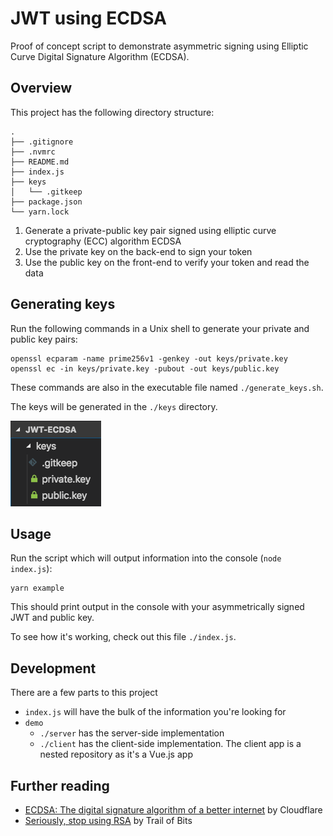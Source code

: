 # JWT using ECDSA

Proof of concept script to demonstrate asymmetric signing using Elliptic Curve Digital Signature Algorithm (ECDSA).


## Overview

This project has the following directory structure:

```
.
├── .gitignore
├── .nvmrc
├── README.md
├── index.js
├── keys
│   └── .gitkeep
├── package.json
└── yarn.lock
```

1. Generate a private-public key pair signed using elliptic curve cryptography (ECC) algorithm ECDSA
2. Use the private key on the back-end to sign your token
3. Use the public key on the front-end to verify your token and read the data


## Generating keys

Run the following commands in a Unix shell to generate your private and public key pairs:

    openssl ecparam -name prime256v1 -genkey -out keys/private.key
    openssl ec -in keys/private.key -pubout -out keys/public.key

These commands are also in the executable file named `./generate_keys.sh`.

The keys will be generated in the `./keys` directory.

![](screenshot-output.png)


## Usage

Run the script which will output information into the console (`node index.js`):

    yarn example

This should print output in the console with your asymmetrically signed JWT and public key.

To see how it's working, check out this file `./index.js`.


## Development

There are a few parts to this project

- `index.js` will have the bulk of the information you're looking for
- `demo`
    - `./server` has the server-side implementation
    - `./client` has the client-side implementation. The client app is a nested repository as it's a Vue.js app


## Further reading

- [ECDSA: The digital signature algorithm of a better internet](https://blog.cloudflare.com/ecdsa-the-digital-signature-algorithm-of-a-better-internet/) by Cloudflare
- [Seriously, stop using RSA](https://blog.trailofbits.com/2019/07/08/fuck-rsa/) by Trail of Bits
